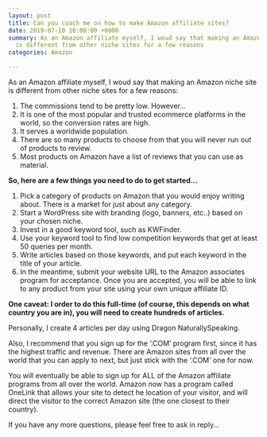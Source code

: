 ```yaml
---
layout: post
title: Can you coach me on how to make Amazon affiliate sites?
date: 2019-07-10 16:00:00 +0000
summary: As an Amazon affiliate myself, I woud say that making an Amazon niche site
  is different from other niche sites for a few reasons
categories: Amazon

---
```

As an Amazon affiliate myself, I woud say that making an Amazon niche site is different from other niche sites for a few reasons:

1. The commissions tend to be pretty low. However…
2. It is one of the most popular and trusted ecommerce platforms in the world, so the conversion rates are high.
3. It serves a worldwide population.
4. There are so many products to choose from that you will never run out of products to review.
5. Most products on Amazon have a list of reviews that you can use as material.

**So, here are a few things you need to do to get started…**

1. Pick a category of products on Amazon that you would enjoy writing about. There is a market for just about any category.
2. Start a WordPress site with branding (logo, banners, etc..) based on your chosen niche.
3. Invest in a good keyword tool, such as KWFinder.
4. Use your keyword tool to find low competition keywords that get at least 50 queries per month.
5. Write articles based on those keywords, and put each keyword in the title of your article.
6. In the meantime, submit your website URL to the Amazon associates program for acceptance. Once you are accepted, you will be able to link to any product from your site using your own unique affiliate ID.

**One caveat: I order to do this full-time (of course, this depends on what country you are in), you will need to create hundreds of articles.**

Personally, I create 4 articles per day using Dragon NaturallySpeaking.

Also, I recommend that you sign up for the ‘.COM’ program first, since it has the highest traffic and revenue. There are Amazon sites from all over the world that you can apply to next, but just stick with the ‘.COM’ one for now.

You will eventually be able to sign up for ALL of the Amazon affiliate programs from all over the world. Amazon now has a program called OneLink that allows your site to detect he location of your visitor, and will direct the visitor to the correct Amazon site (the one closest to their country).

If you have any more questions, please feel free to ask in reply…